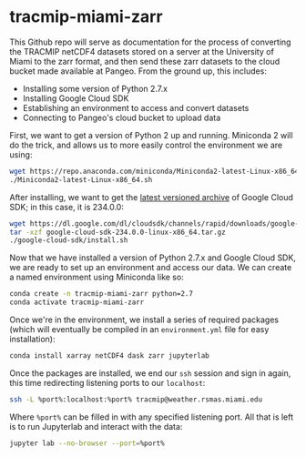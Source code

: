 # tracmip-miami-zarr
This Github repo will serve as documentation for the process of converting the TRACMIP netCDF4 datasets stored on a server at the University of Miami to the zarr format, and then send these zarr datasets to the cloud bucket made available at Pangeo.
From the ground up, this includes:

* Installing some version of Python 2.7.x
* Installing Google Cloud SDK
* Establishing an environment to access and convert datasets
* Connecting to Pangeo's cloud bucket to upload data

First, we want to get a version of Python 2 up and running.
Miniconda 2 will do the trick, and allows us to more easily control the environment we are using:

```bash
wget https://repo.anaconda.com/miniconda/Miniconda2-latest-Linux-x86_64.sh
./Miniconda2-latest-Linux-x86_64.sh
```

After installing, we want to get the [latest versioned archive](https://cloud.google.com/sdk/docs/downloads-versioned-archives) of Google Cloud SDK; in this case, it is 234.0.0:

```bash
wget https://dl.google.com/dl/cloudsdk/channels/rapid/downloads/google-cloud-sdk-234.0.0-linux-x86_64.tar.gz
tar -xzf google-cloud-sdk-234.0.0-linux-x86_64.tar.gz
./google-cloud-sdk/install.sh
```

Now that we have installed a version of Python 2.7.x and Google Cloud SDK, we are ready to set up an environment and access our data.
We can create a named environment using Miniconda like so:

```bash
conda create -n tracmip-miami-zarr python=2.7
conda activate tracmip-miami-zarr
```

Once we're in the environment, we install a series of required packages (which will eventually be compiled in an `environment.yml` file for easy installation):

```bash
conda install xarray netCDF4 dask zarr jupyterlab
```

Once the packages are installed, we end our `ssh` session and sign in again, this time redirecting listening ports to our `localhost`:

```bash
ssh -L %port%:localhost:%port% tracmip@weather.rsmas.miami.edu
```

Where `%port%` can be filled in with any specified listening port.
All that is left is to run Jupyterlab and interact with the data:

```bash
jupyter lab --no-browser --port=%port%
```